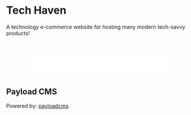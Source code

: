 # Tech Haven

A technology e-commerce website for hosting many modern tech-savvy products!

<h1 align="center">
    <img src="public/logo-white.svg"/>
</h1>

## Payload CMS

Powered by: [payloadcms](https://payloadcms.com/).